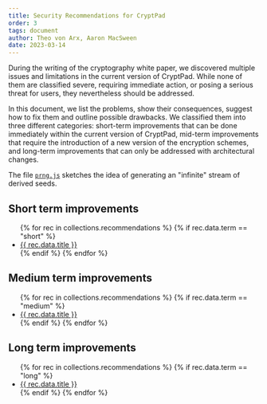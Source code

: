 ```yaml
---
title: Security Recommendations for CryptPad
order: 3
tags: document
author: Theo von Arx, Aaron MacSween
date: 2023-03-14
---
```


During the writing of the cryptography white paper, we discovered multiple
issues and limitations in the current version of CryptPad. While none of them
are classified severe, requiring immediate action, or posing a serious threat
for users, they nevertheless should be addressed.

In this document, we list the problems, show their consequences, suggest how to
fix them and outline possible drawbacks. We classified them into three different
categories: short-term improvements that can be done immediately within the
current version of CryptPad, mid-term improvements that require the introduction
of a new version of the encryption schemes, and long-term improvements that can
only be addressed with architectural changes.

The file [`prng.js`](prng.js) sketches the idea of generating an "infinite"
stream of derived seeds.


<!-- XXX there is probably a better way of doing the iterations below -->
## Short term improvements

<ul>
{% for rec in collections.recommendations %}
    {% if rec.data.term == "short" %}
        <li><a href="{{ rec.url }}">{{ rec.data.title }}</a></li>       
    {% endif %}
{% endfor %}
</ul>

## Medium term improvements

<ul>
{% for rec in collections.recommendations %}
    {% if rec.data.term == "medium" %}
        <li><a href="{{ rec.url }}">{{ rec.data.title }}</a></li>       
    {% endif %}
{% endfor %}
</ul>

## Long term improvements

<ul>
{% for rec in collections.recommendations %}
    {% if rec.data.term == "long" %}
        <li><a href="{{ rec.url }}">{{ rec.data.title }}</a> </li>      
    {% endif %}
{% endfor %}
</ul>
